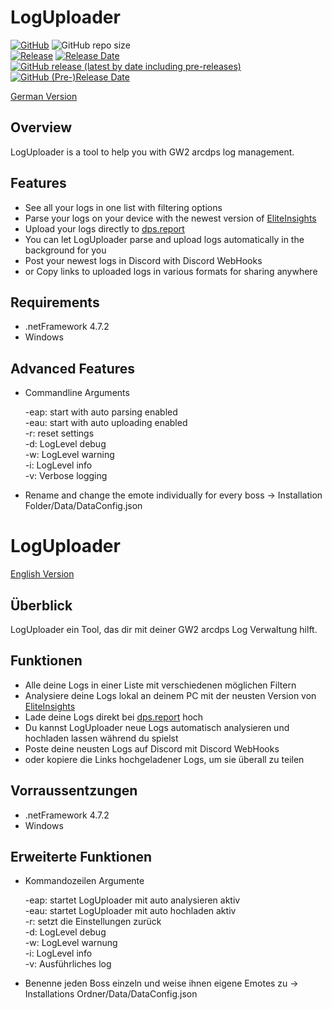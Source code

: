 # LogUploader
[![GitHub](https://img.shields.io/github/license/ProfBits/LogUploader2?style=flat-square)](https://github.com/ProfBits/LogUploader2/blob/master/LICENSE) ![GitHub repo size](https://img.shields.io/github/repo-size/ProfBits/LogUploader2?style=flat-square)
<br/>
[![Release](https://img.shields.io/github/release/ProfBits/LogUploader2.svg?style=flat-square)](https://github.com/ProfBits/LogUploader2/releases/latest)
[![Release Date](https://img.shields.io/github/release-date/ProfBits/LogUploader2?label=date&style=flat-square)](https://github.com/ProfBits/LogUploader2/releases/latest)
<br/>
[![GitHub release (latest by date including pre-releases)](https://img.shields.io/github/v/release/ProfBits/LogUploader2?include_prereleases&label=perrelease&style=flat-square)](https://github.com/ProfBits/LogUploader2/releases)
[![GitHub (Pre-)Release Date](https://img.shields.io/github/release-date-pre/ProfBits/LogUploader2?label=date&style=flat-square)](https://github.com/ProfBits/LogUploader2/releases)

[German Version](#Überblick)
## Overview

LogUploader is a tool to help you with GW2 arcdps log management.

## Features

- See all your logs in one list with filtering options
- Parse your logs on your device with the newest version of [EliteInsights](https://github.com/baaron4/GW2-Elite-Insights-Parser)
- Upload your logs directly to [dps.report](https://www.dps.report)
- You can let LogUploader parse and upload logs automatically in the background for you
- Post your newest logs in Discord with Discord WebHooks
- or Copy links to uploaded logs in various formats for sharing anywhere

## Requirements

- .netFramework 4.7.2
- Windows

## Advanced Features

- Commandline Arguments

   -eap: start with auto parsing enabled<br>
   -eau: start with auto uploading enabled<br>
   -r: reset settings<br>
   -d: LogLevel debug<br>
   -w: LogLevel warning<br>
   -i: LogLevel info<br>
   -v: Verbose logging<br>

- Rename and change the emote individually for every boss -> Installation Folder/Data/DataConfig.json




# LogUploader
[English Version](#Overview)
## Überblick

LogUploader ein Tool, das dir mit deiner GW2 arcdps Log Verwaltung hilft.

## Funktionen

- Alle deine Logs in einer Liste mit verschiedenen möglichen Filtern
- Analysiere deine Logs lokal an deinem PC mit der neusten Version von [EliteInsights](https://github.com/baaron4/GW2-Elite-Insights-Parser)
- Lade deine Logs direkt bei [dps.report](https://www.dps.report) hoch
- Du kannst LogUploader neue Logs automatisch analysieren und hochladen lassen während du spielst
- Poste deine neusten Logs auf Discord mit Discord WebHooks
- oder kopiere die Links hochgeladener Logs, um sie überall zu teilen

## Vorraussentzungen

- .netFramework 4.7.2
- Windows

## Erweiterte Funktionen

- Kommandozeilen Argumente

   -eap: startet LogUploader mit auto analysieren aktiv<br>
   -eau: startet LogUploader mit auto hochladen aktiv<br>
   -r: setzt die Einstellungen zurück<br>
   -d: LogLevel debug<br>
   -w: LogLevel warnung<br>
   -i: LogLevel info<br>
   -v: Ausführliches log<br>

- Benenne jeden Boss einzeln und weise ihnen eigene Emotes zu -> Installations Ordner/Data/DataConfig.json
